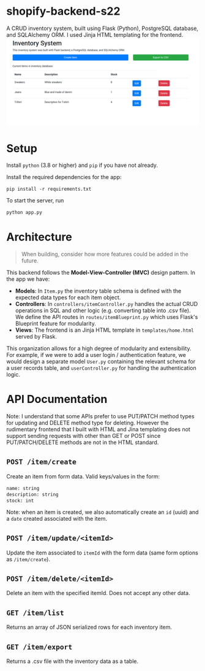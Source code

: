 # shopify-backend-s22
A CRUD inventory system, built using Flask (Python), PostgreSQL database, and SQLAlchemy ORM. I used Jinja HTML templating for the frontend. 
![](screenshots/screenshot.png)
# Setup

Install `python` (3.8 or higher) and `pip` if you have not already.

Install the required dependencies for the app:
```
pip install -r requirements.txt
```

To start the server, run
```py
python app.py
```


# Architecture
> When building, consider how more features could be added in the future. 

This backend follows the **Model-View-Controller (MVC)** design pattern. In the app we have:
- **Models**: In `Item.py` the inventory table schema is defined with the expected data types for each item object. 
- **Controllers**: In `controllers/itemController.py` handles the actual CRUD operations in SQL and other logic (e.g. converting table into .csv file). We define the API routes in `routes/itemBlueprint.py` which uses Flask's Blueprint feature for modularity. 
- **Views**: The frontend is an Jinja HTML template in `templates/home.html` served by Flask. 

This organization allows for a high degree of modularity and extensibility. For example, if we were to add a user login / authentication feature, we would design a separate model `User.py` containing the relevant schema for a user records table, and `userController.py` for handling the authentication logic. 



# API Documentation

Note: I understand that some APIs prefer to use PUT/PATCH method types for updating and DELETE method type for deleting. However the rudimentary frontend that I built with HTML and Jina templating does not support sending requests with other than GET or POST since PUT/PATCH/DELETE methods are not in the HTML standard. 


## `POST /item/create` 
Create an item from form data. Valid keys/values in the form:
```
name: string
description: string
stock: int
```
Note: when an item is created, we also automatically create an `id` (uuid) and a `date` created associated with the item. 

## `POST /item/update/<itemId>` 

Update the item associated to `itemId` with the form data (same form options as `/item/create`).

## `POST /item/delete/<itemId>` 
Delete an item with the specified itemId. Does not accept any other data. 

## `GET /item/list`
Returns an array of JSON serialized rows for each inventory item.
## `GET /item/export`

Returns a .csv file with the inventory data as a table. 
